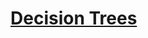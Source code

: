# [Decision Trees](https://github.com/lendoo73/Challenge-Project-of-CodeCademy/tree/master/python/Learn_the_Basics_of_Machine_Learning/Decision_Trees)
